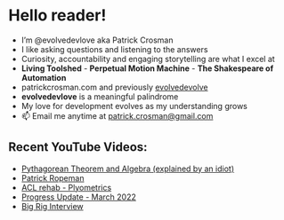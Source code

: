 # Hello reader!  
- I’m @evolvedevlove aka Patrick Crosman  
- I like asking questions and listening to the answers
- Curiosity, accountability and engaging storytelling are what I excel at
- **Living Toolshed** - **Perpetual Motion Machine** - **The Shakespeare of Automation**
- patrickcrosman.com and previously <a href="https://www.github.com/evolvedevolve?tab=repositories" target="_blank">evolvedevolve</a>
- __evolvedevlove__ is a meaningful palindrome
- My love for development evolves as my understanding grows
- 📫 Email me anytime at patrick.crosman@gmail.com

## Recent YouTube Videos:

<!-- YOUTUBE:START -->
- [Pythagorean Theorem and Algebra &lpar;explained by an idiot&rpar;](https://www.youtube.com/watch?v=nbx34GJccC4)
- [Patrick Ropeman](https://www.youtube.com/watch?v=uCKoFontmOE)
- [ACL rehab - Plyometrics](https://www.youtube.com/watch?v=ncC76OgyaCI)
- [Progress Update - March 2022](https://www.youtube.com/watch?v=yyiyxc7rcXQ)
- [Big Rig Interview](https://www.youtube.com/watch?v=Ux_xpJ0I188)
<!-- YOUTUBE:END -->

<!---
evolvedevlove/evolvedevlove is a ✨ special ✨ repository because its `README.md` (this file) appears on Patrick's GitHub profile.
You can learn a lot if you read the comments.
--->

